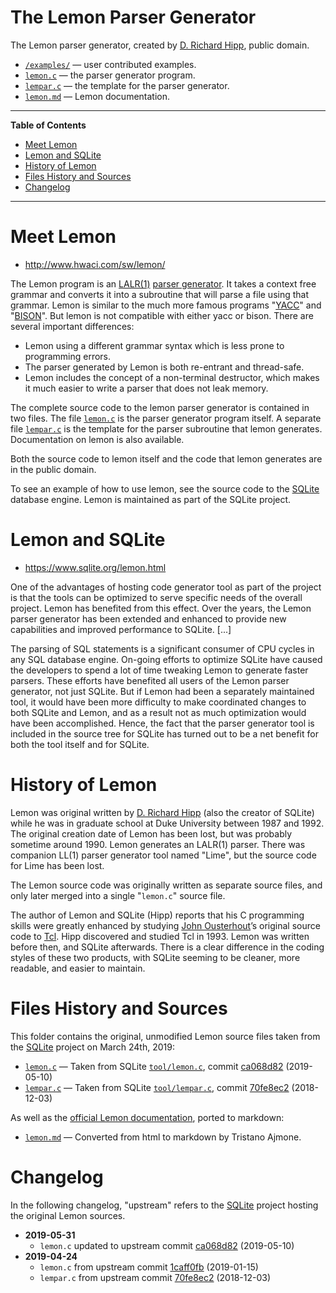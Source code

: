 # The Lemon Parser Generator

The Lemon parser generator, created by [D. Richard Hipp], public domain.

- [`/examples/`][examples] — user contributed examples.
- [`lemon.c`][lemon.c] — the parser generator program.
- [`lempar.c`][lempar.c] — the template for the parser generator.
- [`lemon.md`][lemon.md] — Lemon documentation.

-----

**Table of Contents**

<!-- MarkdownTOC autolink="true" bracket="round" autoanchor="false" lowercase="only_ascii" uri_encoding="true" levels="1,2,3" -->

- [Meet Lemon](#meet-lemon)
- [Lemon and SQLite](#lemon-and-sqlite)
- [History of Lemon](#history-of-lemon)
- [Files History and Sources](#files-history-and-sources)
- [Changelog](#changelog)

<!-- /MarkdownTOC -->

-----

# Meet Lemon

- http://www.hwaci.com/sw/lemon/

The Lemon program is an [LALR(1)]  [parser generator].
It takes a context free grammar and converts it into a subroutine that will parse a file using that grammar.
Lemon is similar to the much more famous programs "[YACC]" and "[BISON]".
But lemon is not compatible with either yacc or bison.
There are several important differences:

* Lemon using a different grammar syntax which is less prone to programming errors.
* The parser generated by Lemon is both re-entrant and thread-safe.
* Lemon includes the concept of a non-terminal destructor, which makes it much easier to write a parser that does not leak memory.

The complete source code to the lemon parser generator is contained in two files.
The file [`lemon.c`][lemon.c] is the parser generator program itself.
A separate file [`lempar.c`][lempar.c] is the template for the parser subroutine that lemon generates.
Documentation on lemon is also available.

Both the source code to lemon itself and the code that lemon generates are in the public domain.

To see an example of how to use lemon, see the source code to the [SQLite] database engine.
Lemon is maintained as part of the SQLite project.


# Lemon and SQLite

- https://www.sqlite.org/lemon.html

One of the advantages of hosting code generator tool as part of the project is that the tools can be optimized to serve specific needs of the overall project.
Lemon has benefited from this effect.
Over the years, the Lemon parser generator has been extended and enhanced to provide new capabilities and improved performance to SQLite. [...]

The parsing of SQL statements is a significant consumer of CPU cycles in any SQL database engine.
On-going efforts to optimize SQLite have caused the developers to spend a lot of time tweaking Lemon to generate faster parsers.
These efforts have benefited all users of the Lemon parser generator, not just SQLite.
But if Lemon had been a separately maintained tool, it would have been more difficulty to make coordinated changes to both SQLite and Lemon, and as a result not as much optimization would have been accomplished.
Hence, the fact that the parser generator tool is included in the source tree for SQLite has turned out to be a net benefit for both the tool itself and for SQLite.


# History of Lemon

Lemon was original written by [D. Richard Hipp]  (also the creator of SQLite) while he was in graduate school at Duke University between 1987 and 1992.
The original creation date of Lemon has been lost, but was probably sometime around 1990.
Lemon generates an LALR(1) parser.
There was companion LL(1) parser generator tool named "Lime", but the source code for Lime has been lost.

The Lemon source code was originally written as separate source files, and only later merged into a single "`lemon.c`" source file.

The author of Lemon and SQLite (Hipp) reports that his C programming skills were greatly enhanced by studying [John Ousterhout]’s original source code to [Tcl].
Hipp discovered and studied Tcl in 1993.
Lemon was written before then, and SQLite afterwards.
There is a clear difference in the coding styles of these two products, with SQLite seeming to be cleaner, more readable, and easier to maintain.


# Files History and Sources

This folder contains the original, unmodified Lemon source files taken from the [SQLite] project on March 24th, 2019:

- [`lemon.c`][lemon.c] — Taken from SQLite [`tool/lemon.c`][us lemon.c], commit [ca068d82]  (2019-05-10)
- [`lempar.c`][lempar.c] — Taken from SQLite [`tool/lempar.c`][us lempar.c], commit [70fe8ec2]  (2018-12-03)

As well as the [official Lemon documentation], ported to markdown:

- [`lemon.md`][lemon.md] — Converted from html to markdown by Tristano Ajmone.

# Changelog

In the following changelog, "upstream" refers to the [SQLite] project hosting the original Lemon sources.

- **2019-05-31**
    + `lemon.c` updated to upstream commit [ca068d82]  (2019-05-10)
- **2019-04-24**
    + `lemon.c` from upstream commit [1caff0fb]  (2019-01-15)
    + `lempar.c` from upstream commit [70fe8ec2]  (2018-12-03)

<!-----------------------------------------------------------------------------
                               REFERENCE LINKS
------------------------------------------------------------------------------>

[LALR(1)]: https://en.wikipedia.org/wiki/LALR_parser "See Wikipedia page on LALR parser"
[parser generator]: https://en.wikipedia.org/wiki/Compiler-compiler "See Wikipedia page on Compiler-compiler"

<!-- project files -->

[lemon.c]: ./lemon.c "View source"
[lempar.c]: ./lempar.c "View source"
[lemon.md]: ./lemon.md "View source"

<!-- project folders -->

[examples]: ./examples/ "Navigate folder"

<!-- upstream -->

[us lemon.c]: https://www.sqlite.org/src/file/tool/lemon.c "View upstream source file"
[us lempar.c]: https://www.sqlite.org/src/file/tool/lempar.c "View upstream source file"

[1caff0fb]: https://www.sqlite.org/src/info/1caff0fb0b2051e2 "View upstream commit"
[70fe8ec2]: https://www.sqlite.org/src/info/70fe8ec2ae3099b8 "View upstream commit"
[ca068d82]: https://www.sqlite.org/src/info/ca068d82387fc3cd "View upstream commit"

[official Lemon documentation]: https://sqlite.org/src/doc/trunk/doc/lemon.html "View original HTML documentation"

<!-- 3rd party tools -->

[SQLite]: http://www.sqlite.org/ "Visit SQLite website"
[Bison]: https://www.gnu.org/software/bison/ "Visit GNU Bison website"
[Yacc]: https://en.wikipedia.org/wiki/Yacc "Wikipedia page on Yacc"
[Tcl]: https://www.tcl.tk/ "Visit Tcl website"

<!-- people -->

[D. Richard Hipp]: http://www.hwaci.com/drh/ "Visit D. Richard Hipp's website"
[John Ousterhout]: https://web.stanford.edu/~ouster/cgi-bin/home.php "Visit John Ousterhout's web page at Stanford University"

<!-- EOF -->
